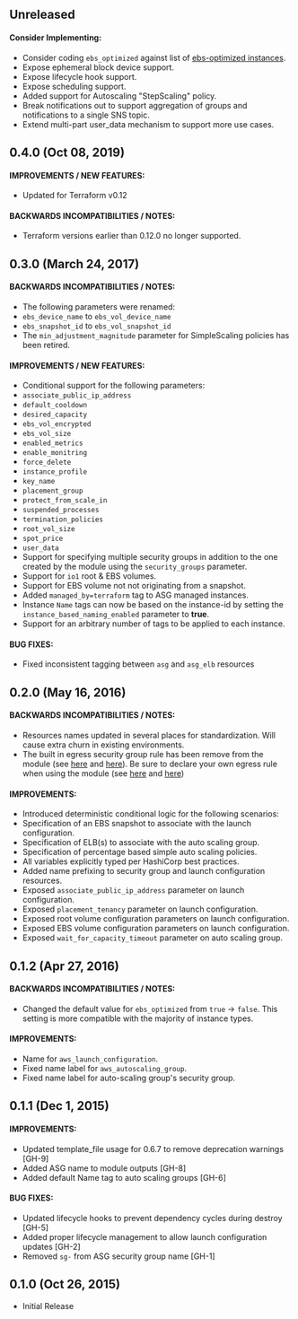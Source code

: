 ## Unreleased

#### Consider Implementing:
* Consider coding `ebs_optimized` against list of [ebs-optimized instances](http://docs.aws.amazon.com/AWSEC2/latest/UserGuide/EBSOptimized.html).
* Expose ephemeral block device support.
* Expose lifecycle hook support.
* Expose scheduling support.
* Added support for Autoscaling "StepScaling" policy.
* Break notifications out to support aggregation of groups and notifications
to a single SNS topic.
* Extend multi-part user_data mechanism to support more use cases.

## 0.4.0 (Oct 08, 2019)

#### IMPROVEMENTS / NEW FEATURES:
* Updated for Terraform v0.12

#### BACKWARDS INCOMPATIBILITIES / NOTES:
* Terraform versions earlier than 0.12.0 no longer supported.

## 0.3.0 (March 24, 2017)

#### BACKWARDS INCOMPATIBILITIES / NOTES:
* The following parameters were renamed:
 * `ebs_device_name` to `ebs_vol_device_name`
 * `ebs_snapshot_id` to `ebs_vol_snapshot_id`
* The `min_adjustment_magnitude` parameter for SimpleScaling policies has
been retired.

#### IMPROVEMENTS / NEW FEATURES:
* Conditional support for the following parameters:
 * `associate_public_ip_address`
 * `default_cooldown`
 * `desired_capacity`
 * `ebs_vol_encrypted`
 * `ebs_vol_size`
 * `enabled_metrics`
 * `enable_monitring`
 * `force_delete`
 * `instance_profile`
 * `key_name`
 * `placement_group`
 * `protect_from_scale_in`
 * `suspended_processes`
 * `termination_policies`
 * `root_vol_size`
 * `spot_price`
 * `user_data`
* Support for specifying multiple security groups in addition to the one
created by the module using the `security_groups` parameter.
* Support for `io1` root & EBS volumes.
* Support for EBS volume not not originating from a snapshot.
* Added `managed_by=terraform` tag to ASG managed instances.
* Instance `Name` tags can now be based on the instance-id by setting the
`instance_based_naming_enabled` parameter to **true**.
* Support for an arbitrary number of tags to be applied to each instance.

#### BUG FIXES:
* Fixed inconsistent tagging between `asg` and `asg_elb` resources

## 0.2.0 (May 16, 2016)

#### BACKWARDS INCOMPATIBILITIES / NOTES:
* Resources names updated in several places for standardization. Will cause
extra churn in existing environments.
* The built in egress security group rule has been remove from the module (see [here](https://github.com/unifio/terraform-aws-asg/compare/v0.1.2...v0.2.0#diff-776572ed86400784bb739b64a2cbcb00L14) and [here](https://github.com/unifio/terraform-aws-asg/compare/v0.1.2...v0.2.0#diff-adb68aea6eb2a951e65c8971444cee02L14)).
Be sure to declare your own egress rule when using the module (see [here](https://github.com/unifio/terraform-aws-asg/compare/v0.1.2...v0.2.0#diff-6f17df14965c642acbd9d68a62ea120eR148) and [here](https://github.com/unifio/terraform-aws-asg/compare/v0.1.2...v0.2.0#diff-7540fff78d0edcda5f9da593d378a2b3R82))

#### IMPROVEMENTS:
* Introduced deterministic conditional logic for the following scenarios:
 * Specification of an EBS snapshot to associate with the launch configuration.
 * Specification of ELB(s) to associate with the auto scaling group.
 * Specification of percentage based simple auto scaling policies.
* All variables explicitly typed per HashiCorp best practices.
* Added name prefixing to security group and launch configuration resources.
* Exposed `associate_public_ip_address` parameter on launch configuration.
* Exposed `placement_tenancy` parameter on launch configuration.
* Exposed root volume configuration parameters on launch configuration.
* Exposed EBS volume configuration parameters on launch configuration.
* Exposed `wait_for_capacity_timeout` parameter on auto scaling group.

## 0.1.2 (Apr 27, 2016)

#### BACKWARDS INCOMPATIBILITIES / NOTES:
* Changed the default value for `ebs_optimized` from `true` -> `false`. This
setting is more compatible with the majority of instance types.

#### IMPROVEMENTS:
* Name for `aws_launch_configuration`.
* Fixed name label for `aws_autoscaling_group`.
* Fixed name label for auto-scaling group's security group.

## 0.1.1 (Dec 1, 2015)

#### IMPROVEMENTS:
* Updated template_file usage for 0.6.7 to remove deprecation warnings [GH-9]
* Added ASG name to module outputs [GH-8]
* Added default Name tag to auto scaling groups [GH-6]

#### BUG FIXES:
* Updated lifecycle hooks to prevent dependency cycles during destroy [GH-5]
* Added proper lifecycle management to allow launch configuration updates [GH-2]
* Removed `sg-` from ASG security group name [GH-1]

## 0.1.0 (Oct 26, 2015)

* Initial Release
